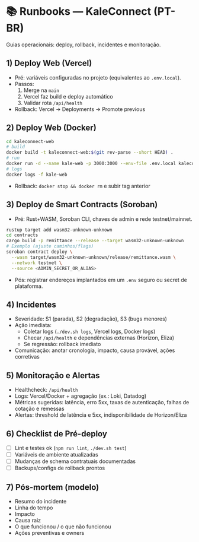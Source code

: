 # 📚 Runbooks — KaleConnect (PT-BR)

Guias operacionais: deploy, rollback, incidentes e monitoração.

## 1) Deploy Web (Vercel)
- Pré: variáveis configuradas no projeto (equivalentes ao `.env.local`).
- Passos:
  1. Merge na `main`
  2. Vercel faz build e deploy automático
  3. Validar rota `/api/health`
- Rollback: Vercel -> Deployments -> Promote previous

## 2) Deploy Web (Docker)
```bash
cd kaleconnect-web
# build
docker build -t kaleconnect-web:$(git rev-parse --short HEAD) .
# run
docker run -d --name kale-web -p 3000:3000 --env-file .env.local kaleconnect-web:$(git rev-parse --short HEAD)
# logs
docker logs -f kale-web
```
- Rollback: `docker stop && docker rm` e subir tag anterior

## 3) Deploy de Smart Contracts (Soroban)
- Pré: Rust+WASM, Soroban CLI, chaves de admin e rede testnet/mainnet.
```bash
rustup target add wasm32-unknown-unknown
cd contracts
cargo build -p remittance --release --target wasm32-unknown-unknown
# Exemplo (ajuste caminhos/flags)
soroban contract deploy \
  --wasm target/wasm32-unknown-unknown/release/remittance.wasm \
  --network testnet \
  --source <ADMIN_SECRET_OR_ALIAS>
```
- Pós: registrar endereços implantados em um `.env` seguro ou secret de plataforma.

## 4) Incidentes
- Severidade: S1 (parada), S2 (degradação), S3 (bugs menores)
- Ação imediata:
  - Coletar logs (`./dev.sh logs`, Vercel logs, Docker logs)
  - Checar `/api/health` e dependências externas (Horizon, Eliza)
  - Se regressão: rollback imediato
- Comunicação: anotar cronologia, impacto, causa provável, ações corretivas

## 5) Monitoração e Alertas
- Healthcheck: `/api/health`
- Logs: Vercel/Docker + agregação (ex.: Loki, Datadog)
- Métricas sugeridas: latência, erro 5xx, taxas de autenticação, falhas de cotação e remessas
- Alertas: threshold de latência e 5xx, indisponibilidade de Horizon/Eliza

## 6) Checklist de Pré-deploy
- [ ] Lint e testes ok (`npm run lint`, `./dev.sh test`)
- [ ] Variáveis de ambiente atualizadas
- [ ] Mudanças de schema contratuais documentadas
- [ ] Backups/configs de rollback prontos

## 7) Pós-mortem (modelo)
- Resumo do incidente
- Linha do tempo
- Impacto
- Causa raiz
- O que funcionou / o que não funcionou
- Ações preventivas e owners
